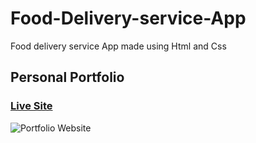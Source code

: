 # Food-Delivery-service-App
Food delivery service App made using Html and Css
## Personal Portfolio

### [Live Site](https://jsmasterypro.com)

![Portfolio Website](https://i.ibb.co/WgPMpts/image.png)


